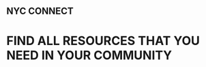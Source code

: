 <!DOCTYPE html>
<html lang="en">
<head>
    <meta charset="UTF-8">
    <meta http-equiv="X-UA-Compatible" content="IE=edge">
    <meta name="viewport" content="width=device-width, initial-scale=1.0">
    <title>NYC Connect</title>
    <link rel="stylesheet" href="nycc.css">
</head>
<body>
    <div class="container">
        <div class="banner">
        <div class="banner-text">
            <h2>NYC CONNECT</h2>
            <h1>FIND ALL RESOURCES THAT YOU NEED IN YOUR COMMUNITY</h1>
            </div>
        </div>
    </div>
</body>
</html>
